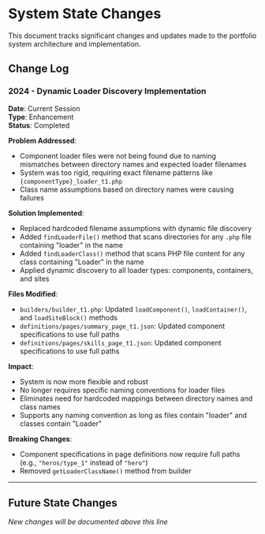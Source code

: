 # System State Changes

This document tracks significant changes and updates made to the portfolio system architecture and implementation.

## Change Log

### 2024 - Dynamic Loader Discovery Implementation

**Date**: Current Session  
**Type**: Enhancement  
**Status**: Completed

**Problem Addressed**:
- Component loader files were not being found due to naming mismatches between directory names and expected loader filenames
- System was too rigid, requiring exact filename patterns like `{componentType}_loader_t1.php`
- Class name assumptions based on directory names were causing failures

**Solution Implemented**:
- Replaced hardcoded filename assumptions with dynamic file discovery
- Added `findLoaderFile()` method that scans directories for any `.php` file containing "loader" in the name
- Added `findLoaderClass()` method that scans PHP file content for any class containing "Loader" in the name
- Applied dynamic discovery to all loader types: components, containers, and sites

**Files Modified**:
- `builders/builder_t1.php`: Updated `loadComponent()`, `loadContainer()`, and `loadSiteBlock()` methods
- `definitions/pages/summary_page_t1.json`: Updated component specifications to use full paths
- `definitions/pages/skills_page_t1.json`: Updated component specifications to use full paths

**Impact**:
- System is now more flexible and robust
- No longer requires specific naming conventions for loader files
- Eliminates need for hardcoded mappings between directory names and class names
- Supports any naming convention as long as files contain "loader" and classes contain "Loader"

**Breaking Changes**:
- Component specifications in page definitions now require full paths (e.g., `"heros/type_1"` instead of `"hero"`)
- Removed `getLoaderClassName()` method from builder

---

## Future State Changes

*New changes will be documented above this line* 